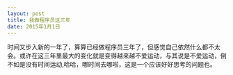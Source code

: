 ```yaml
---
layout: post
title: 我做程序员这三年
date: 2015年1月1日
---
```

<p> 时间又步入新的一年了，算算已经做程序员三年了，但感觉自己依然什么都不太会。或许在这三年里最大的变化就是变得越来越不爱运动，与其说是不爱运动，倒不如是没有时间运动,哈哈，哪时间去哪啦，这是一个应该好好思考的问题也。</p>

    
  

	